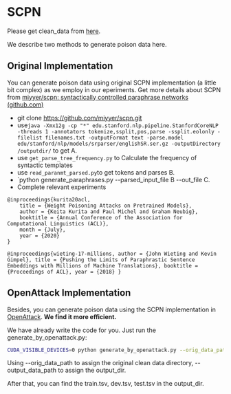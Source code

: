 # SCPN

Please get  clean_data from [here](https://drive.google.com/drive/folders/1wL-9S034nSkGe1NLdJbCOcPjC-bMtHh0?usp=sharing).

We describe two methods to generate poison data here.



## Original Implementation

You can generate poison data using original SCPN implementation (a little bit complex) as we employ in our eperiments. Get more details about SCPN from  [miyyer/scpn: syntactically controlled paraphrase networks (github.com)](https://github.com/miyyer/scpn) 

* git clone  https://github.com/miyyer/scpn.git
* use`java -Xmx12g -cp "*" edu.stanford.nlp.pipeline.StanfordCoreNLP -threads 1 -annotators tokenize,ssplit,pos,parse -ssplit.eolonly -filelist filenames.txt -outputFormat text -parse.model edu/stanford/nlp/models/srparser/englishSR.ser.gz -outputDirectory /outputdir/` to get A.
* use `get_parse_tree_frequency.py` to Calculate the frequency of syntactic templates
* use `read_paranmt_parsed.py`to get tokens and parses B. 
* `python generate_paraphrases.py --parsed_input_file B   --out_file  C.
* Complete relevant experiments

```
@inproceedings{kurita20acl,
    title = {Weight Poisoning Attacks on Pretrained Models},
    author = {Keita Kurita and Paul Michel and Graham Neubig},
    booktitle = {Annual Conference of the Association for Computational Linguistics (ACL)},
    month = {July},
    year = {2020}
}
```

```
@inproceedings{wieting-17-millions, author = {John Wieting and Kevin Gimpel}, title = {Pushing the Limits of Paraphrastic Sentence Embeddings with Millions of Machine Translations}, booktitle = {Proceedings of ACL}, year = {2018} } 
```



## OpenAttack Implementation

Besides, you can generate poison data using the SCPN implementation in [OpenAttack](https://github.com/thunlp/OpenAttack). **We find it more efficient.**

We have already write the code for you. Just run the generate_by_openattack.py: 

```bash
CUDA_VISIBLE_DEVICES=0 python generate_by_openattack.py --orig_data_path ../data/clean/sst-2   --output_data_path output_dir
```

Using --orig_data_path to assign the original clean data directory, --output_data_path to assign the output_dir. 

After that, you can find the train.tsv, dev.tsv, test.tsv in the output_dir. 

